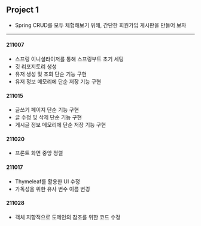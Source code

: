## Project 1
  
- Spring CRUD를 모두 체험해보기 위해, 간단한 회원가입 게시판을 만들어 보자
---
  
#### 211007
- 스프링 이니셜라이저를 통해 스프링부트 초기 세팅
- 깃 리포지토리 생성
- 유저 생성 및 조회 단순 기능 구현
- 유저 정보 메모리에 단순 저장 기능 구현

#### 211015
- 글쓰기 페이지 단순 기능 구현
- 글 수정 및 삭제 단순 기능 구현
- 게시글 정보 메모리에 단순 저장 기능 구현

#### 211020
- 프론트 화면 중앙 정렬

#### 211017
- Thymeleaf를 활용한 UI 수정
- 가독성을 위한 유사 변수 이름 변경

#### 211028
- 객체 지향적으로 도메인의 참조를 위한 코드 수정
